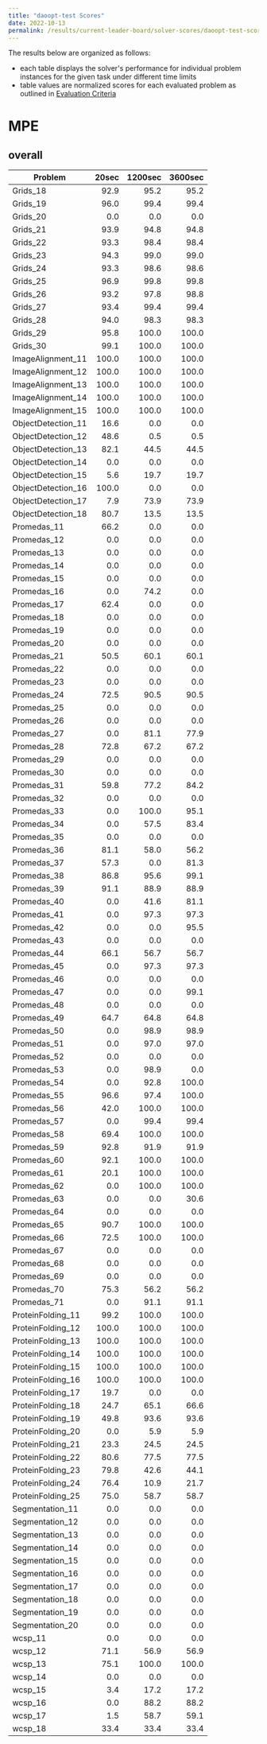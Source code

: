 ```yaml
---
title: "daoopt-test Scores"
date: 2022-10-13
permalink: /results/current-leader-board/solver-scores/daoopt-test-scores
---
```




The results below are organized as follows:
- each table displays the solver's performance for individual problem instances for the given task under different time limits
- table values are normalized scores for each evaluated problem as outlined in [Evaluation Criteria](https://uaicompetition.github.io/uci-2022/results/evaluation-criteria/)


# MPE

## overall

|      Problem       | 20sec | 1200sec | 3600sec |
| ------------------ | ----: | ------: | ------: |
| Grids_18           |  92.9 |    95.2 |    95.2 |
| Grids_19           |  96.0 |    99.4 |    99.4 |
| Grids_20           |   0.0 |     0.0 |     0.0 |
| Grids_21           |  93.9 |    94.8 |    94.8 |
| Grids_22           |  93.3 |    98.4 |    98.4 |
| Grids_23           |  94.3 |    99.0 |    99.0 |
| Grids_24           |  93.3 |    98.6 |    98.6 |
| Grids_25           |  96.9 |    99.8 |    99.8 |
| Grids_26           |  93.2 |    97.8 |    98.8 |
| Grids_27           |  93.4 |    99.4 |    99.4 |
| Grids_28           |  94.0 |    98.3 |    98.3 |
| Grids_29           |  95.8 |   100.0 |   100.0 |
| Grids_30           |  99.1 |   100.0 |   100.0 |
| ImageAlignment_11  | 100.0 |   100.0 |   100.0 |
| ImageAlignment_12  | 100.0 |   100.0 |   100.0 |
| ImageAlignment_13  | 100.0 |   100.0 |   100.0 |
| ImageAlignment_14  | 100.0 |   100.0 |   100.0 |
| ImageAlignment_15  | 100.0 |   100.0 |   100.0 |
| ObjectDetection_11 |  16.6 |     0.0 |     0.0 |
| ObjectDetection_12 |  48.6 |     0.5 |     0.5 |
| ObjectDetection_13 |  82.1 |    44.5 |    44.5 |
| ObjectDetection_14 |   0.0 |     0.0 |     0.0 |
| ObjectDetection_15 |   5.6 |    19.7 |    19.7 |
| ObjectDetection_16 | 100.0 |     0.0 |     0.0 |
| ObjectDetection_17 |   7.9 |    73.9 |    73.9 |
| ObjectDetection_18 |  80.7 |    13.5 |    13.5 |
| Promedas_11        |  66.2 |     0.0 |     0.0 |
| Promedas_12        |   0.0 |     0.0 |     0.0 |
| Promedas_13        |   0.0 |     0.0 |     0.0 |
| Promedas_14        |   0.0 |     0.0 |     0.0 |
| Promedas_15        |   0.0 |     0.0 |     0.0 |
| Promedas_16        |   0.0 |    74.2 |     0.0 |
| Promedas_17        |  62.4 |     0.0 |     0.0 |
| Promedas_18        |   0.0 |     0.0 |     0.0 |
| Promedas_19        |   0.0 |     0.0 |     0.0 |
| Promedas_20        |   0.0 |     0.0 |     0.0 |
| Promedas_21        |  50.5 |    60.1 |    60.1 |
| Promedas_22        |   0.0 |     0.0 |     0.0 |
| Promedas_23        |   0.0 |     0.0 |     0.0 |
| Promedas_24        |  72.5 |    90.5 |    90.5 |
| Promedas_25        |   0.0 |     0.0 |     0.0 |
| Promedas_26        |   0.0 |     0.0 |     0.0 |
| Promedas_27        |   0.0 |    81.1 |    77.9 |
| Promedas_28        |  72.8 |    67.2 |    67.2 |
| Promedas_29        |   0.0 |     0.0 |     0.0 |
| Promedas_30        |   0.0 |     0.0 |     0.0 |
| Promedas_31        |  59.8 |    77.2 |    84.2 |
| Promedas_32        |   0.0 |     0.0 |     0.0 |
| Promedas_33        |   0.0 |   100.0 |    95.1 |
| Promedas_34        |   0.0 |    57.5 |    83.4 |
| Promedas_35        |   0.0 |     0.0 |     0.0 |
| Promedas_36        |  81.1 |    58.0 |    56.2 |
| Promedas_37        |  57.3 |     0.0 |    81.3 |
| Promedas_38        |  86.8 |    95.6 |    99.1 |
| Promedas_39        |  91.1 |    88.9 |    88.9 |
| Promedas_40        |   0.0 |    41.6 |    81.1 |
| Promedas_41        |   0.0 |    97.3 |    97.3 |
| Promedas_42        |   0.0 |     0.0 |    95.5 |
| Promedas_43        |   0.0 |     0.0 |     0.0 |
| Promedas_44        |  66.1 |    56.7 |    56.7 |
| Promedas_45        |   0.0 |    97.3 |    97.3 |
| Promedas_46        |   0.0 |     0.0 |     0.0 |
| Promedas_47        |   0.0 |     0.0 |    99.1 |
| Promedas_48        |   0.0 |     0.0 |     0.0 |
| Promedas_49        |  64.7 |    64.8 |    64.8 |
| Promedas_50        |   0.0 |    98.9 |    98.9 |
| Promedas_51        |   0.0 |    97.0 |    97.0 |
| Promedas_52        |   0.0 |     0.0 |     0.0 |
| Promedas_53        |   0.0 |    98.9 |     0.0 |
| Promedas_54        |   0.0 |    92.8 |   100.0 |
| Promedas_55        |  96.6 |    97.4 |   100.0 |
| Promedas_56        |  42.0 |   100.0 |   100.0 |
| Promedas_57        |   0.0 |    99.4 |    99.4 |
| Promedas_58        |  69.4 |   100.0 |   100.0 |
| Promedas_59        |  92.8 |    91.9 |    91.9 |
| Promedas_60        |  92.1 |   100.0 |   100.0 |
| Promedas_61        |  20.1 |   100.0 |   100.0 |
| Promedas_62        |   0.0 |   100.0 |   100.0 |
| Promedas_63        |   0.0 |     0.0 |    30.6 |
| Promedas_64        |   0.0 |     0.0 |     0.0 |
| Promedas_65        |  90.7 |   100.0 |   100.0 |
| Promedas_66        |  72.5 |   100.0 |   100.0 |
| Promedas_67        |   0.0 |     0.0 |     0.0 |
| Promedas_68        |   0.0 |     0.0 |     0.0 |
| Promedas_69        |   0.0 |     0.0 |     0.0 |
| Promedas_70        |  75.3 |    56.2 |    56.2 |
| Promedas_71        |   0.0 |    91.1 |    91.1 |
| ProteinFolding_11  |  99.2 |   100.0 |   100.0 |
| ProteinFolding_12  | 100.0 |   100.0 |   100.0 |
| ProteinFolding_13  | 100.0 |   100.0 |   100.0 |
| ProteinFolding_14  | 100.0 |   100.0 |   100.0 |
| ProteinFolding_15  | 100.0 |   100.0 |   100.0 |
| ProteinFolding_16  | 100.0 |   100.0 |   100.0 |
| ProteinFolding_17  |  19.7 |     0.0 |     0.0 |
| ProteinFolding_18  |  24.7 |    65.1 |    66.6 |
| ProteinFolding_19  |  49.8 |    93.6 |    93.6 |
| ProteinFolding_20  |   0.0 |     5.9 |     5.9 |
| ProteinFolding_21  |  23.3 |    24.5 |    24.5 |
| ProteinFolding_22  |  80.6 |    77.5 |    77.5 |
| ProteinFolding_23  |  79.8 |    42.6 |    44.1 |
| ProteinFolding_24  |  76.4 |    10.9 |    21.7 |
| ProteinFolding_25  |  75.0 |    58.7 |    58.7 |
| Segmentation_11    |   0.0 |     0.0 |     0.0 |
| Segmentation_12    |   0.0 |     0.0 |     0.0 |
| Segmentation_13    |   0.0 |     0.0 |     0.0 |
| Segmentation_14    |   0.0 |     0.0 |     0.0 |
| Segmentation_15    |   0.0 |     0.0 |     0.0 |
| Segmentation_16    |   0.0 |     0.0 |     0.0 |
| Segmentation_17    |   0.0 |     0.0 |     0.0 |
| Segmentation_18    |   0.0 |     0.0 |     0.0 |
| Segmentation_19    |   0.0 |     0.0 |     0.0 |
| Segmentation_20    |   0.0 |     0.0 |     0.0 |
| wcsp_11            |   0.0 |     0.0 |     0.0 |
| wcsp_12            |  71.1 |    56.9 |    56.9 |
| wcsp_13            |  75.1 |   100.0 |   100.0 |
| wcsp_14            |   0.0 |     0.0 |     0.0 |
| wcsp_15            |   3.4 |    17.2 |    17.2 |
| wcsp_16            |   0.0 |    88.2 |    88.2 |
| wcsp_17            |   1.5 |    58.7 |    59.1 |
| wcsp_18            |  33.4 |    33.4 |    33.4 |

